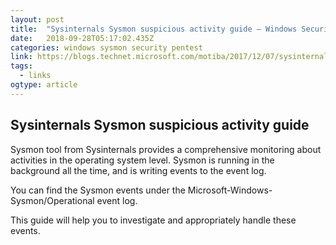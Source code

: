 ```yaml
---
layout: post 
title:  "Sysinternals Sysmon suspicious activity guide – Windows Security" 
date:   2018-09-28T05:17:02.435Z 
categories: windows sysmon security pentest
link: https://blogs.technet.microsoft.com/motiba/2017/12/07/sysinternals-sysmon-suspicious-activity-guide/ 
tags:
  - links
ogtype: article 
---
```


## Sysinternals Sysmon suspicious activity guide

Sysmon tool from Sysinternals provides a comprehensive monitoring about activities in the operating system level. Sysmon is running in the background all the time, and is writing events to the event log.

You can find the Sysmon events under the Microsoft-Windows-Sysmon/Operational event log.

This guide will help you to investigate and appropriately handle these events.